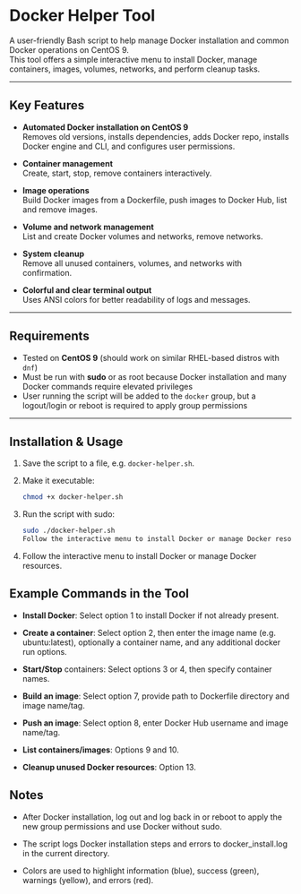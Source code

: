 # Docker Helper Tool

A user-friendly Bash script to help manage Docker installation and common Docker operations on CentOS 9.  
This tool offers a simple interactive menu to install Docker, manage containers, images, volumes, networks, and perform cleanup tasks.

---

## Key Features

- **Automated Docker installation on CentOS 9**  
  Removes old versions, installs dependencies, adds Docker repo, installs Docker engine and CLI, and configures user permissions.
  
- **Container management**  
  Create, start, stop, remove containers interactively.
  
- **Image operations**  
  Build Docker images from a Dockerfile, push images to Docker Hub, list and remove images.
  
- **Volume and network management**  
  List and create Docker volumes and networks, remove networks.
  
- **System cleanup**  
  Remove all unused containers, volumes, and networks with confirmation.
  
- **Colorful and clear terminal output**  
  Uses ANSI colors for better readability of logs and messages.

---

## Requirements

- Tested on **CentOS 9** (should work on similar RHEL-based distros with `dnf`)
- Must be run with **sudo** or as root because Docker installation and many Docker commands require elevated privileges
- User running the script will be added to the `docker` group, but a logout/login or reboot is required to apply group permissions

---

## Installation & Usage

1. Save the script to a file, e.g. `docker-helper.sh`.
2. Make it executable:
   ```bash
   chmod +x docker-helper.sh
    ```
3. Run the script with sudo:
    ```bash
    sudo ./docker-helper.sh
    Follow the interactive menu to install Docker or manage Docker resources.
    ```

4. Follow the interactive menu to install Docker or manage Docker resources.

## Example Commands in the Tool
* **Install Docker**: Select option 1 to install Docker if not already present.

* **Create a container**: Select option 2, then enter the image name (e.g. ubuntu:latest), optionally a container name, and any additional docker run options.

* **Start/Stop** containers: Select options 3 or 4, then specify container names.

* **Build an image**: Select option 7, provide path to Dockerfile directory and image name/tag.

* **Push an image**: Select option 8, enter Docker Hub username and image name/tag.

* **List containers/images**: Options 9 and 10.

* **Cleanup unused Docker resources**: Option 13.

## Notes
* After Docker installation, log out and log back in or reboot to apply the new group permissions and use Docker without sudo.

* The script logs Docker installation steps and errors to docker_install.log in the current directory.

* Colors are used to highlight information (blue), success (green), warnings (yellow), and errors (red).